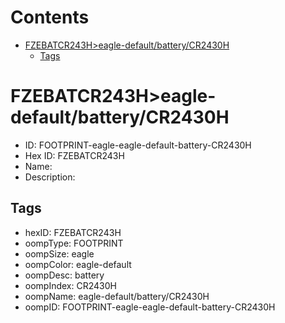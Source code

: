 



Contents
========

* [FZEBATCR243H>eagle-default/battery/CR2430H](#fzebatcr243heagle-defaultbatterycr2430h)
	* [Tags](#tags)

# FZEBATCR243H>eagle-default/battery/CR2430H

- ID: FOOTPRINT-eagle-eagle-default-battery-CR2430H
- Hex ID: FZEBATCR243H
- Name: 
- Description: 

## Tags

- hexID: FZEBATCR243H
- oompType: FOOTPRINT
- oompSize: eagle
- oompColor: eagle-default
- oompDesc: battery
- oompIndex: CR2430H
- oompName: eagle-default/battery/CR2430H
- oompID: FOOTPRINT-eagle-eagle-default-battery-CR2430H
